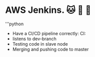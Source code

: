 # AWS Jenkins. :cat: :dog: :rabbit:

'''python
- Have a CI/CD pipeline correctly:
CI:
- listens to dev-branch
- Testing code in slave node
- Merging and pushing code to master
```
